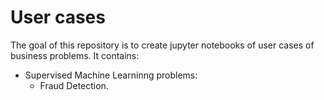 # User cases

The goal of this repository is to create jupyter notebooks of user cases of business problems. It contains:

- Supervised Machine Learninng problems:
  - Fraud Detection.
